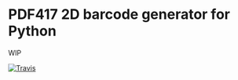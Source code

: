 PDF417 2D barcode generator for Python
======================================

WIP

[![Travis](https://img.shields.io/travis/ihabunek/pdf417-py.svg?maxAge=3600?style=flat-square)]()
